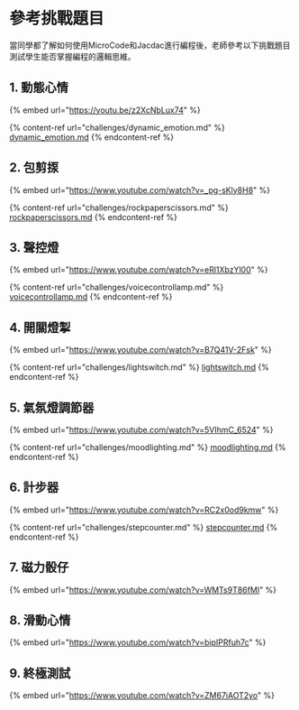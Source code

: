 # 參考挑戰題目

當同學都了解如何使用MicroCode和Jacdac進行編程後，老師參考以下挑戰題目測試學生能否掌握編程的邏輯思維。

## 1. 動態心情

{% embed url="https://youtu.be/z2XcNbLux74" %}

{% content-ref url="challenges/dynamic_emotion.md" %}
[dynamic\_emotion.md](challenges/dynamic_emotion.md)
{% endcontent-ref %}

## 2. 包剪揼

{% embed url="https://www.youtube.com/watch?v=_pg-sKly8H8" %}

{% content-ref url="challenges/rockpaperscissors.md" %}
[rockpaperscissors.md](challenges/rockpaperscissors.md)
{% endcontent-ref %}

## 3. 聲控燈

{% embed url="https://www.youtube.com/watch?v=eRl1XbzYl00" %}

{% content-ref url="challenges/voicecontrollamp.md" %}
[voicecontrollamp.md](challenges/voicecontrollamp.md)
{% endcontent-ref %}

## 4. 開關燈掣

{% embed url="https://www.youtube.com/watch?v=B7Q41V-2Fsk" %}

{% content-ref url="challenges/lightswitch.md" %}
[lightswitch.md](challenges/lightswitch.md)
{% endcontent-ref %}

## 5. 氣氛燈調節器

{% embed url="https://www.youtube.com/watch?v=5VIhmC_6524" %}

{% content-ref url="challenges/moodlighting.md" %}
[moodlighting.md](challenges/moodlighting.md)
{% endcontent-ref %}

## 6. 計步器

{% embed url="https://www.youtube.com/watch?v=RC2x0od9kmw" %}

{% content-ref url="challenges/stepcounter.md" %}
[stepcounter.md](challenges/stepcounter.md)
{% endcontent-ref %}

## 7. 磁力骰仔

{% embed url="https://www.youtube.com/watch?v=WMTs9T86fMI" %}



## 8. 滑動心情

{% embed url="https://www.youtube.com/watch?v=bipIPRfuh7c" %}

## 9. 終極測試

{% embed url="https://www.youtube.com/watch?v=ZM67iAOT2yo" %}

